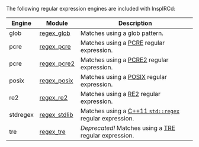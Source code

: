 <!-- This file contains a page fragment. Any changes will affect all pages that include it. -->

The following regular expression engines are included with InspIRCd:

Engine   | Module                                  | Description
-------- | --------------------------------------- | -----------
glob     | [regex_glob](/3/modules/regex_glob)     | Matches using a glob pattern.
pcre     | [regex_pcre](/3/modules/regex_pcre)     | Matches using a [PCRE](https://www.debuggex.com/cheatsheet/regex/pcre) regular expression.
pcre     | [regex_pcre2](/3/modules/regex_pcre2)   | Matches using a [PCRE2](https://www.debuggex.com/cheatsheet/regex/pcre) regular expression.
posix    | [regex_posix](/3/modules/regex_posix)   | Matches using a [POSIX](http://man7.org/linux/man-pages/man7/regex.7.html) regular expression.
re2      | [regex_re2](/3/modules/regex_re2)       | Matches using a [RE2](https://github.com/google/re2/wiki/Syntax) regular expression.
stdregex | [regex_stdlib](/3/modules/regex_stdlib) | Matches using a [C++11 `std::regex`](http://cpprocks.com/files/c++11-regex-cheatsheet.pdf) regular expression.
tre      | [regex_tre](/3/modules/regex_tre)       | *Deprecated!* Matches using a [TRE](https://laurikari.net/tre/documentation/regex-syntax/) regular expression.
